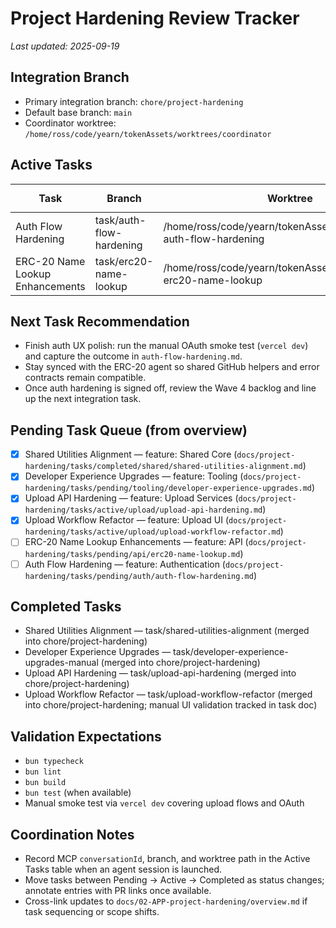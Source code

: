 # Project Hardening Review Tracker

_Last updated: 2025-09-19_

## Integration Branch

- Primary integration branch: `chore/project-hardening`
- Default base branch: `main`
- Coordinator worktree: `/home/ross/code/yearn/tokenAssets/worktrees/coordinator`

## Active Tasks

| Task | Branch | Worktree | Agent | MCP `conversationId` | Status |
| --- | --- | --- | --- | --- | --- |
| Auth Flow Hardening | task/auth-flow-hardening | /home/ross/code/yearn/tokenAssets/worktrees/task-auth-flow-hardening | Codex Task Agent | N/A | In progress |
| ERC-20 Name Lookup Enhancements | task/erc20-name-lookup | /home/ross/code/yearn/tokenAssets/worktrees/task-erc20-name-lookup | Codex Task Agent | N/A | In progress |

## Next Task Recommendation
- Finish auth UX polish: run the manual OAuth smoke test (`vercel dev`) and capture the outcome in `auth-flow-hardening.md`.
- Stay synced with the ERC-20 agent so shared GitHub helpers and error contracts remain compatible.
- Once auth hardening is signed off, review the Wave 4 backlog and line up the next integration task.

## Pending Task Queue (from overview)

- [x] Shared Utilities Alignment — feature: Shared Core (`docs/project-hardening/tasks/completed/shared/shared-utilities-alignment.md`)
- [x] Developer Experience Upgrades — feature: Tooling (`docs/project-hardening/tasks/pending/tooling/developer-experience-upgrades.md`)
- [x] Upload API Hardening — feature: Upload Services (`docs/project-hardening/tasks/active/upload/upload-api-hardening.md`)
- [x] Upload Workflow Refactor — feature: Upload UI (`docs/project-hardening/tasks/active/upload/upload-workflow-refactor.md`)
- [ ] ERC-20 Name Lookup Enhancements — feature: API (`docs/project-hardening/tasks/pending/api/erc20-name-lookup.md`)
- [ ] Auth Flow Hardening — feature: Authentication (`docs/project-hardening/tasks/pending/auth/auth-flow-hardening.md`)

## Completed Tasks

- Shared Utilities Alignment — task/shared-utilities-alignment (merged into chore/project-hardening)
- Developer Experience Upgrades — task/developer-experience-upgrades-manual (merged into chore/project-hardening)
- Upload API Hardening — task/upload-api-hardening (merged into chore/project-hardening)
- Upload Workflow Refactor — task/upload-workflow-refactor (merged into chore/project-hardening; manual UI validation tracked in task doc)

## Validation Expectations

- `bun typecheck`
- `bun lint`
- `bun build`
- `bun test` (when available)
- Manual smoke test via `vercel dev` covering upload flows and OAuth

## Coordination Notes

- Record MCP `conversationId`, branch, and worktree path in the Active Tasks table when an agent session is launched.
- Move tasks between Pending → Active → Completed as status changes; annotate entries with PR links once available.
- Cross-link updates to `docs/02-APP-project-hardening/overview.md` if task sequencing or scope shifts.
